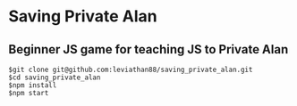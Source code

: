 # Saving Private Alan

## Beginner JS game for teaching JS to Private Alan 

```
$git clone git@github.com:leviathan88/saving_private_alan.git
$cd saving_private_alan
$npm install
$npm start
```

